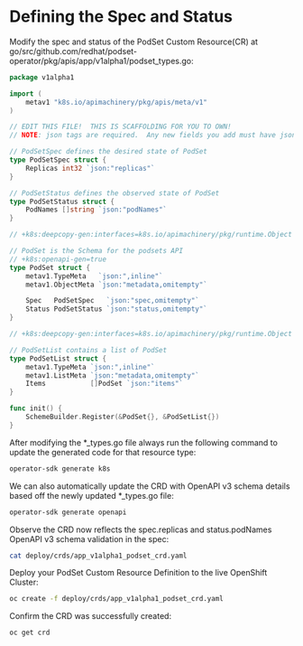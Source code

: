 # Defining the Spec and Status

Modify the spec and status of the PodSet Custom Resource(CR) at go/src/github.com/redhat/podset-operator/pkg/apis/app/v1alpha1/podset_types.go:

```go
package v1alpha1

import (
    metav1 "k8s.io/apimachinery/pkg/apis/meta/v1"
)

// EDIT THIS FILE!  THIS IS SCAFFOLDING FOR YOU TO OWN!
// NOTE: json tags are required.  Any new fields you add must have json tags for the fields to be serialized.

// PodSetSpec defines the desired state of PodSet
type PodSetSpec struct {
    Replicas int32 `json:"replicas"`
}

// PodSetStatus defines the observed state of PodSet
type PodSetStatus struct {
    PodNames []string `json:"podNames"`
}

// +k8s:deepcopy-gen:interfaces=k8s.io/apimachinery/pkg/runtime.Object

// PodSet is the Schema for the podsets API
// +k8s:openapi-gen=true
type PodSet struct {
    metav1.TypeMeta   `json:",inline"`
    metav1.ObjectMeta `json:"metadata,omitempty"`

    Spec   PodSetSpec   `json:"spec,omitempty"`
    Status PodSetStatus `json:"status,omitempty"`
}

// +k8s:deepcopy-gen:interfaces=k8s.io/apimachinery/pkg/runtime.Object

// PodSetList contains a list of PodSet
type PodSetList struct {
    metav1.TypeMeta `json:",inline"`
    metav1.ListMeta `json:"metadata,omitempty"`
    Items           []PodSet `json:"items"`
}

func init() {
    SchemeBuilder.Register(&PodSet{}, &PodSetList{})
}
```

After modifying the *_types.go file always run the following command to update the generated code for that resource type:

```sh
operator-sdk generate k8s
```

We can also automatically update the CRD with OpenAPI v3 schema details based off the newly updated *_types.go file:

```sh
operator-sdk generate openapi
```

Observe the CRD now reflects the spec.replicas and status.podNames OpenAPI v3 schema validation in the spec:

```sh
cat deploy/crds/app_v1alpha1_podset_crd.yaml
```

Deploy your PodSet Custom Resource Definition to the live OpenShift Cluster:

```sh
oc create -f deploy/crds/app_v1alpha1_podset_crd.yaml
```


Confirm the CRD was successfully created:

```sh
oc get crd
```

